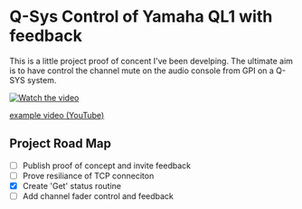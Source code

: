 # Q-Sys Control of Yamaha QL1 with feedback

This is a little project proof of concent I've been develping.  The ultimate aim is to have control the channel mute on the audio console from GPI on a Q-SYS system.

<!--
[![Watch the video](https://github.com/Brewj/q-sys_QL1/blob/main/03%20QL1%20Text%20Controller%202024-08-09.jpg)](https://github.com/Brewj/q-sys_QL1/blob/main/03%20QL1%20Text%20Controller%202024-08-09.mp4)
-->

[![Watch the video](https://img.youtube.com/vi/mn8ZuiGPRec/0.jpg)](https://youtu.be/mn8ZuiGPRec)

[example video (YouTube)](https://youtu.be/mn8ZuiGPRec)


## Project Road Map
- [ ] Publish proof of concept and invite feedback
- [ ] Prove resiliance of TCP conneciton
- [x] Create 'Get' status routine
- [ ] Add channel fader control and feedback
